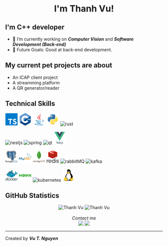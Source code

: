 <h1 align="center">
   I'm Thanh Vu!
</h1>

## I'm C++ developer
- 🔭 I’m currently working on ***Computer Vision*** and ***Software Development (Back-end)***
- 🎯 Future Goals: Good at back-end development.

## My current pet projects are about
- An ICAP client project
- A streamming platform
- A QR generator/reader

## Technical Skills
<!-- <div align="center"> -->
   <!-- https://rahuldkjain.github.io/gh-profile-readme-generator/ -->
   <div>
      <img src="https://raw.githubusercontent.com/devicons/devicon/master/icons/typescript/typescript-original.svg" alt="typescript" width="40" height="40" />
      <img src="https://raw.githubusercontent.com/devicons/devicon/master/icons/cplusplus/cplusplus-original.svg" alt="cplusplus" width="40" height="40" />
      <img src="https://raw.githubusercontent.com/devicons/devicon/master/icons/java/java-original.svg" alt="java" width="40" height="40" />
<!--       <img src="https://raw.githubusercontent.com/devicons/devicon/master/icons/go/go-original.svg" alt="go" width="40" height="40" /> -->
      <img src="https://raw.githubusercontent.com/devicons/devicon/master/icons/python/python-original.svg" alt="python" width="40" height="40" />
      <img src="https://raw.githubusercontent.com/ntvu19/ntvu19/1e2152041235991270e9a18517f747ff9b71564b/images/logo/rust-plain.svg" alt="rust" width="40" height="40" />
   </div>
   </br>
   <div>
      <img src="https://raw.githubusercontent.com/ntvu19/ntvu19/1e2152041235991270e9a18517f747ff9b71564b/images/logo/nestjs-plain.svg" alt="nestjs" width="40" height="40" />
      <img src="https://www.vectorlogo.zone/logos/springio/springio-icon.svg" alt="spring" width="40" height="40" />
      <img src="https://upload.wikimedia.org/wikipedia/commons/0/0b/Qt_logo_2016.svg" alt="qt" width="40" height="40" />
<!--       <img src="https://raw.githubusercontent.com/devicons/devicon/master/icons/react/react-original-wordmark.svg" alt="react" width="40" height="40" /> -->
      <img src="https://raw.githubusercontent.com/devicons/devicon/master/icons/vuejs/vuejs-original-wordmark.svg" alt="vuejs" width="40" height="40" />
<!--       <img src="https://angular.io/assets/images/logos/angular/angular.svg" alt="angular" width="40" height="40" /> -->
<!--       <img src="https://www.vectorlogo.zone/logos/flutterio/flutterio-icon.svg" alt="flutter" width="40" height="40" /> -->
   </div>
   </br>
   <div>
      <img src="https://raw.githubusercontent.com/devicons/devicon/master/icons/postgresql/postgresql-original-wordmark.svg" alt="postgresql" width="40" height="40" />
      <img src="https://raw.githubusercontent.com/devicons/devicon/master/icons/mysql/mysql-original-wordmark.svg" alt="mysql" width="40" height="40" />
      <img src="https://raw.githubusercontent.com/devicons/devicon/master/icons/mongodb/mongodb-original-wordmark.svg" alt="mongodb" width="40" height="40" />
      <img src="https://raw.githubusercontent.com/devicons/devicon/master/icons/redis/redis-original-wordmark.svg" alt="redis" width="40" height="40" />
      <img src="https://www.vectorlogo.zone/logos/rabbitmq/rabbitmq-icon.svg" alt="rabbitMQ" width="40" height="40" />
      <img src="https://www.vectorlogo.zone/logos/apache_kafka/apache_kafka-icon.svg" alt="kafka" width="40" height="40" />
   </div>
   </br>
<!--    <div> -->
<!--       <img src="https://www.vectorlogo.zone/logos/tensorflow/tensorflow-icon.svg" alt="tensorflow" width="40" height="40" /> -->
<!--       <img src="https://www.vectorlogo.zone/logos/pytorch/pytorch-icon.svg" alt="pytorch" width="40" height="40" /> -->
<!--    </div> -->
<!--    </br> -->
   <div>
      <img src="https://raw.githubusercontent.com/devicons/devicon/master/icons/docker/docker-original-wordmark.svg" alt="docker" width="40" height="40" />
      <img src="https://raw.githubusercontent.com/devicons/devicon/master/icons/nginx/nginx-original.svg" alt="nginx" width="40" height="40" />
      <img src="https://www.vectorlogo.zone/logos/kubernetes/kubernetes-icon.svg" alt="kubernetes" width="40" height="40" />
<!--       <img src="https://raw.githubusercontent.com/devicons/devicon/master/icons/amazonwebservices/amazonwebservices-original-wordmark.svg" alt="aws" width="40" height="40" /> -->
<!--       <img src="https://www.vectorlogo.zone/logos/elastic/elastic-icon.svg" alt="elasticsearch" width="40" height="40" /> -->
<!--       <img src="https://www.vectorlogo.zone/logos/elasticco_kibana/elasticco_kibana-icon.svg" alt="kibana" width="40" height="40" /> -->
<!--       <img src="https://www.vectorlogo.zone/logos/grafana/grafana-icon.svg" alt="grafana" width="40" height="40" /> -->
      <img src="https://raw.githubusercontent.com/devicons/devicon/master/icons/linux/linux-original.svg" alt="linux" width="40" height="40" />
   </div>
<!-- </div> -->

## GitHub Statistics

<div align="center">
   <img src="https://github-readme-stats-dusky-nine-11.vercel.app/api/top-langs/?username=ntvu19&layout=compact&count_private=true" alt="Thanh Vu">
   <img src="https://github-readme-stats-dusky-nine-11.vercel.app/api?username=ntvu19&count_private=true" alt="Thanh Vu">
   </br>
   </br>
   <i>Contact me</i></br>
   <a href="https://facebook.com/msc.thanhvu" target="_blank"><img src="https://img.shields.io/badge/Facebook-%231877F2.svg?logo=Facebook&logoColor=white"></a>
   <a href="https://linkedin.com/in/nguyenthanhvu" target="_blank"><img src="https://img.shields.io/badge/LinkedIn-%230077B5.svg?logo=linkedin&logoColor=white"></a>
</div>

---
Created by **_Vu T. Nguyen_**
